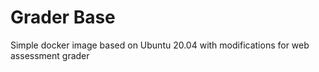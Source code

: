 # Grader Base

Simple docker image based on Ubuntu 20.04 with modifications for web assessment grader